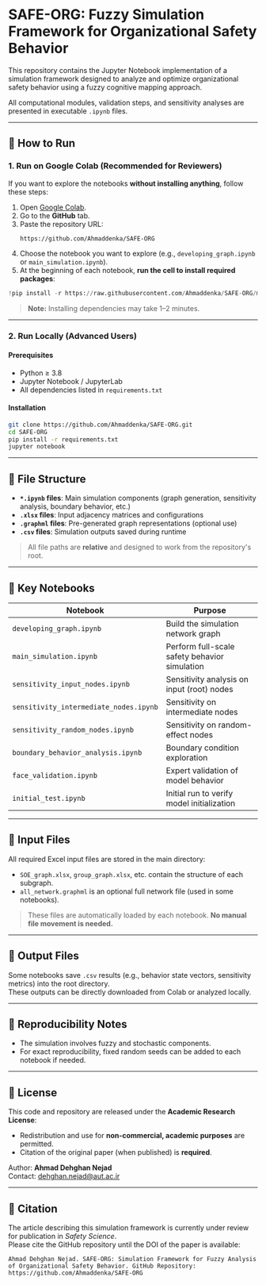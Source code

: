 # SAFE-ORG: Fuzzy Simulation Framework for Organizational Safety Behavior

This repository contains the Jupyter Notebook implementation of a simulation framework designed to analyze and optimize organizational safety behavior using a fuzzy cognitive mapping approach.

All computational modules, validation steps, and sensitivity analyses are presented in executable `.ipynb` files.

---

## 🚀 How to Run

### 1. Run on Google Colab (Recommended for Reviewers)

If you want to explore the notebooks **without installing anything**, follow these steps:

1. Open [Google Colab](https://colab.research.google.com).
2. Go to the **GitHub** tab.
3. Paste the repository URL:
   ```
   https://github.com/Ahmaddenka/SAFE-ORG
   ```
4. Choose the notebook you want to explore (e.g., `developing_graph.ipynb` or `main_simulation.ipynb`).
5. At the beginning of each notebook, **run the cell to install required packages**:

```python
!pip install -r https://raw.githubusercontent.com/Ahmaddenka/SAFE-ORG/main/requirements.txt
```

> **Note:** Installing dependencies may take 1–2 minutes.

---

### 2. Run Locally (Advanced Users)

#### Prerequisites
- Python ≥ 3.8  
- Jupyter Notebook / JupyterLab  
- All dependencies listed in `requirements.txt`

#### Installation

```bash
git clone https://github.com/Ahmaddenka/SAFE-ORG.git
cd SAFE-ORG
pip install -r requirements.txt
jupyter notebook
```

---

## 📁 File Structure

- **`*.ipynb` files**: Main simulation components (graph generation, sensitivity analysis, boundary behavior, etc.)
- **`.xlsx` files**: Input adjacency matrices and configurations
- **`.graphml` files**: Pre-generated graph representations (optional use)
- **`.csv` files**: Simulation outputs saved during runtime

> All file paths are **relative** and designed to work from the repository's root.

---

## 📌 Key Notebooks

| Notebook                          | Purpose                                     |
|----------------------------------|---------------------------------------------|
| `developing_graph.ipynb`         | Build the simulation network graph          |
| `main_simulation.ipynb`          | Perform full-scale safety behavior simulation |
| `sensitivity_input_nodes.ipynb`  | Sensitivity analysis on input (root) nodes  |
| `sensitivity_intermediate_nodes.ipynb` | Sensitivity on intermediate nodes     |
| `sensitivity_random_nodes.ipynb` | Sensitivity on random-effect nodes          |
| `boundary_behavior_analysis.ipynb` | Boundary condition exploration            |
| `face_validation.ipynb`          | Expert validation of model behavior         |
| `initial_test.ipynb`             | Initial run to verify model initialization  |

---

## 📂 Input Files

All required Excel input files are stored in the main directory:
- `SOE_graph.xlsx`, `group_graph.xlsx`, etc. contain the structure of each subgraph.
- `all_network.graphml` is an optional full network file (used in some notebooks).

> These files are automatically loaded by each notebook. **No manual file movement is needed.**

---

## 🔄 Output Files

Some notebooks save `.csv` results (e.g., behavior state vectors, sensitivity metrics) into the root directory.  
These outputs can be directly downloaded from Colab or analyzed locally.

---

## 🧪 Reproducibility Notes

- The simulation involves fuzzy and stochastic components.
- For exact reproducibility, fixed random seeds can be added to each notebook if needed.

---

## 📄 License

This code and repository are released under the **Academic Research License**:

- Redistribution and use for **non-commercial, academic purposes** are permitted.
- Citation of the original paper (when published) is **required**.

Author: **Ahmad Dehghan Nejad**  
Contact: [dehghan.nejad@aut.ac.ir](mailto:dehghan.nejad@aut.ac.ir)

---

## 📘 Citation

The article describing this simulation framework is currently under review for publication in *Safety Science*.  
Please cite the GitHub repository until the DOI of the paper is available:

```text
Ahmad Dehghan Nejad. SAFE-ORG: Simulation Framework for Fuzzy Analysis of Organizational Safety Behavior. GitHub Repository: https://github.com/Ahmaddenka/SAFE-ORG
```
